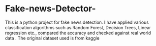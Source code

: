 # Fake-news-Detector-
This is a python project for fake news detection. I have applied various classification algorithms such as Random Forest, Decision Trees, Linear regression etc., compared the accuracy and checked against real world data . The original dataset used is from kaggle 
